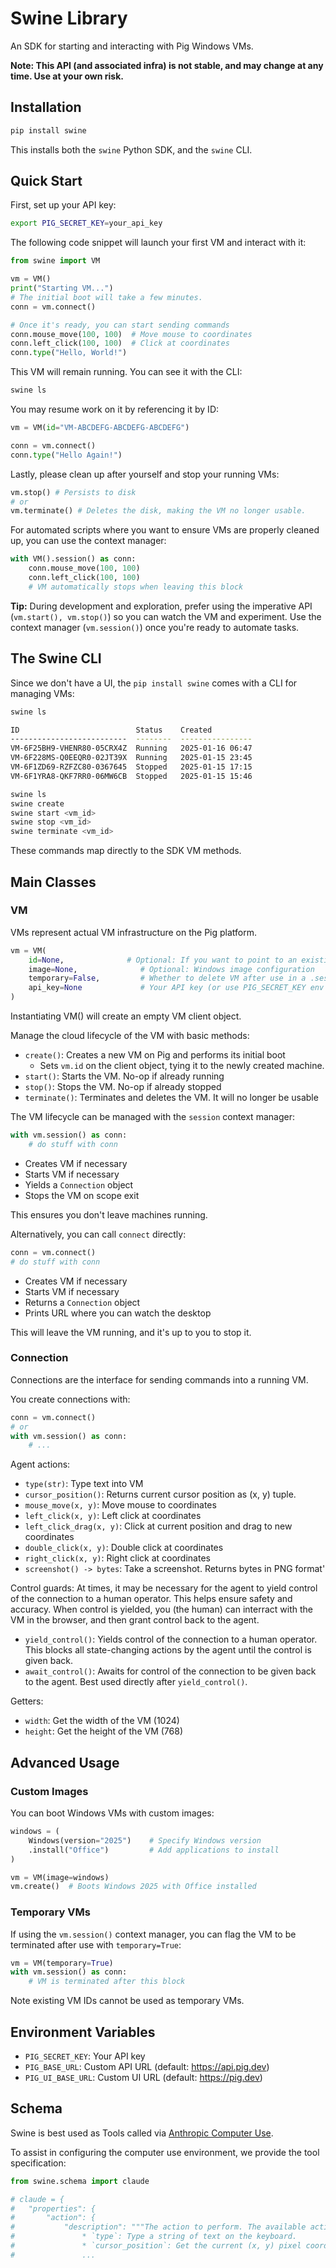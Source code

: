 # Swine Library

An SDK for starting and interacting with Pig Windows VMs.

**Note: This API (and associated infra) is not stable, and may change at any time. Use at your own risk.**

## Installation

```bash
pip install swine
```

This installs both the `swine` Python SDK, and the `swine` CLI.

## Quick Start

First, set up your API key:

```bash
export PIG_SECRET_KEY=your_api_key
```

The following code snippet will launch your first VM and interact with it:

```python
from swine import VM

vm = VM()
print("Starting VM...")
# The initial boot will take a few minutes.
conn = vm.connect()

# Once it's ready, you can start sending commands
conn.mouse_move(100, 100)  # Move mouse to coordinates
conn.left_click(100, 100)  # Click at coordinates
conn.type("Hello, World!") 
```

This VM will remain running. You can see it with the CLI:
```bash
swine ls
```

You may resume work on it by referencing it by ID:
```python
vm = VM(id="VM-ABCDEFG-ABCDEFG-ABCDEFG")

conn = vm.connect()
conn.type("Hello Again!")
```

Lastly, please clean up after yourself and stop your running VMs:
```python
vm.stop() # Persists to disk
# or
vm.terminate() # Deletes the disk, making the VM no longer usable.
```

For automated scripts where you want to ensure VMs are properly cleaned up, you can use the context manager:

```python
with VM().session() as conn:
    conn.mouse_move(100, 100)
    conn.left_click(100, 100)
    # VM automatically stops when leaving this block
```

**Tip:** During development and exploration, prefer using the imperative API (`vm.start(), vm.stop()`) so you can watch the VM and experiment. Use the context manager (`vm.session()`) once you're ready to automate tasks.

## The Swine CLI

Since we don't have a UI, the `pip install swine` comes with a CLI for managing VMs:

```bash
swine ls

ID                          Status    Created
--------------------------  --------  ----------------
VM-6F25BH9-VHENR80-05CRX4Z  Running   2025-01-16 06:47
VM-6F228MS-Q0EEQR0-02JT39X  Running   2025-01-15 23:45
VM-6F1ZD69-RZFZC80-0367645  Stopped   2025-01-15 17:15
VM-6F1YRA8-QKF7RR0-06MW6CB  Stopped   2025-01-15 15:46
```

```bash
swine ls
swine create
swine start <vm_id>
swine stop <vm_id>
swine terminate <vm_id>
```

These commands map directly to the SDK VM methods.

## Main Classes

### VM

VMs represent actual VM infrastructure on the Pig platform.

```python
vm = VM(
    id=None,              # Optional: If you want to point to an existing Pig VM
    image=None,              # Optional: Windows image configuration
    temporary=False,         # Whether to delete VM after use in a .session()
    api_key=None             # Your API key (or use PIG_SECRET_KEY env var)
)
```

Instantiating VM() will create an empty VM client object.

Manage the cloud lifecycle of the VM with basic methods:
- `create()`: Creates a new VM on Pig and performs its initial boot
  - Sets `vm.id` on the client object, tying it to the newly created machine.
- `start()`: Starts the VM. No-op if already running
- `stop()`: Stops the VM. No-op if already stopped
- `terminate()`: Terminates and deletes the VM. It will no longer be usable

The VM lifecycle can be managed with the `session` context manager:
```python
with vm.session() as conn:
    # do stuff with conn
```
- Creates VM if necessary
- Starts VM if necessary
- Yields a `Connection` object
- Stops the VM on scope exit

This ensures you don't leave machines running.

Alternatively, you can call `connect` directly:
```python
conn = vm.connect()
# do stuff with conn
```
- Creates VM if necessary
- Starts VM if necessary
- Returns a `Connection` object
- Prints URL where you can watch the desktop

This will leave the VM running, and it's up to you to stop it.

### Connection

Connections are the interface for sending commands into a running VM.

You create connections with:
```python
conn = vm.connect()
# or
with vm.session() as conn:
    # ...
```

Agent actions:
- `type(str)`: Type text into VM
- `cursor_position()`: Returns current cursor position as (x, y) tuple.
- `mouse_move(x, y)`: Move mouse to coordinates
- `left_click(x, y)`: Left click at coordinates
- `left_click_drag(x, y)`: Click at current position and drag to new coordinates
- `double_click(x, y)`: Double click at coordinates
- `right_click(x, y)`: Right click at coordinates
- `screenshot() -> bytes`: Take a screenshot. Returns bytes in PNG format'

Control guards:
At times, it may be necessary for the agent to yield control of the connection to a human operator. This helps ensure safety and accuracy.
When control is yielded, you (the human) can interract with the VM in the browser, and then grant control back to the agent.
- `yield_control()`: Yields control of the connection to a human operator. This blocks all state-changing actions by the agent until the control is given back.
- `await_control()`: Awaits for control of the connection to be given back to the agent. Best used directly after `yield_control()`.

Getters:
- `width`: Get the width of the VM (1024) 
- `height`: Get the height of the VM (768)


## Advanced Usage

### Custom Images

You can boot Windows VMs with custom images:

```python
windows = (
    Windows(version="2025")    # Specify Windows version
    .install("Office")         # Add applications to install
)

vm = VM(image=windows)
vm.create()  # Boots Windows 2025 with Office installed
```

### Temporary VMs

If using the `vm.session()` context manager, you can flag the VM to be terminated after use with `temporary=True`:

```python
vm = VM(temporary=True)
with vm.session() as conn:
    # VM is terminated after this block
```

Note existing VM IDs cannot be used as temporary VMs.

## Environment Variables

- `PIG_SECRET_KEY`: Your API key
- `PIG_BASE_URL`: Custom API URL (default: https://api.pig.dev)
- `PIG_UI_BASE_URL`: Custom UI URL (default: https://pig.dev)

## Schema

Swine is best used as Tools called via [Anthropic Computer Use](https://docs.anthropic.com/en/docs/build-with-claude/computer-use).

To assist in configuring the computer use environment, we provide the tool specification:

```python
from swine.schema import claude

# claude = {
#   "properties": {
#       "action": {
#           "description": """The action to perform. The available actions are:
#               * `type`: Type a string of text on the keyboard.
#               * `cursor_position`: Get the current (x, y) pixel coordinate of the cursor on the screen.
#               ...
```